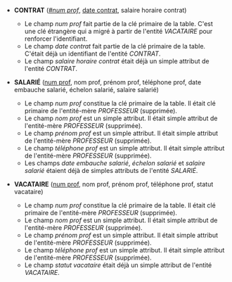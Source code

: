 - **CONTRAT** (<u>_#num prof_</u>, <u>date contrat</u>, salaire horaire contrat)
  - Le champ _num prof_ fait partie de la clé primaire de la table. C'est une clé étrangère qui a migré à partir de l'entité _VACATAIRE_ pour renforcer l'identifiant.
  - Le champ _date contrat_ fait partie de la clé primaire de la table. C'était déjà un identifiant de l'entité _CONTRAT_.
  - Le champ _salaire horaire contrat_ était déjà un simple attribut de l'entité _CONTRAT_.

- **SALARIÉ** (<u>num prof</u>, nom prof, prénom prof, téléphone prof, date embauche salarié, échelon salarié, salaire salarié)
  - Le champ _num prof_ constitue la clé primaire de la table. Il était clé primaire de l'entité-mère _PROFESSEUR_ (supprimée).
  - Le champ _nom prof_ est un simple attribut. Il était simple attribut de l'entité-mère _PROFESSEUR_ (supprimée).
  - Le champ _prénom prof_ est un simple attribut. Il était simple attribut de l'entité-mère _PROFESSEUR_ (supprimée).
  - Le champ _téléphone prof_ est un simple attribut. Il était simple attribut de l'entité-mère _PROFESSEUR_ (supprimée).
  - Les champs _date embauche salarié_, _échelon salarié_ et _salaire salarié_ étaient déjà de simples attributs de l'entité _SALARIÉ_.

- **VACATAIRE** (<u>num prof</u>, nom prof, prénom prof, téléphone prof, statut vacataire)
  - Le champ _num prof_ constitue la clé primaire de la table. Il était clé primaire de l'entité-mère _PROFESSEUR_ (supprimée).
  - Le champ _nom prof_ est un simple attribut. Il était simple attribut de l'entité-mère _PROFESSEUR_ (supprimée).
  - Le champ _prénom prof_ est un simple attribut. Il était simple attribut de l'entité-mère _PROFESSEUR_ (supprimée).
  - Le champ _téléphone prof_ est un simple attribut. Il était simple attribut de l'entité-mère _PROFESSEUR_ (supprimée).
  - Le champ _statut vacataire_ était déjà un simple attribut de l'entité _VACATAIRE_.
